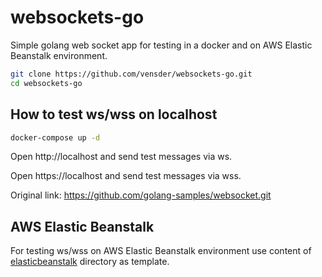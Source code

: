 # websockets-go
Simple golang web socket app for testing in a docker and on AWS Elastic Beanstalk environment.

```bash
git clone https://github.com/vensder/websockets-go.git
cd websockets-go
```

## How to test ws/wss on localhost

```bash
docker-compose up -d
```

Open http://localhost and send test messages via ws.

Open https://localhost and send test messages via wss.

Original link: https://github.com/golang-samples/websocket.git

## AWS Elastic Beanstalk
For testing ws/wss on AWS Elastic Beanstalk environment use content of [elasticbeanstalk](elasticbeanstalk) directory as template.
